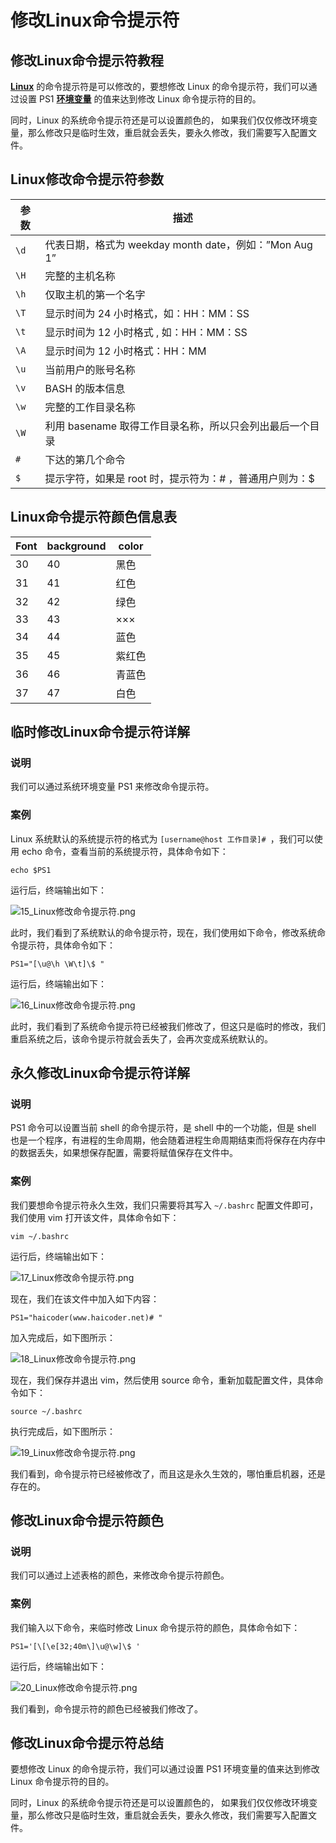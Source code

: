 # 修改Linux命令提示符

## 修改Linux命令提示符教程

**[Linux](https://m.haicoder.net/linux/linux-tutorial.html)** 的命令提示符是可以修改的，要想修改 Linux 的命令提示符，我们可以通过设置 PS1 **[环境变量](https://m.haicoder.net/linux/linux-env-var.html)** 的值来达到修改 Linux 命令提示符的目的。

同时，Linux 的系统命令提示符还是可以设置颜色的， 如果我们仅仅修改环境变量，那么修改只是临时生效，重启就会丢失，要永久修改，我们需要写入配置文件。

## Linux修改命令提示符参数

| 参数 | 描述                                                     |
| ---- | -------------------------------------------------------- |
| `\d` | 代表日期，格式为 weekday month date，例如：”Mon Aug 1”   |
| `\H` | 完整的主机名称                                           |
| `\h` | 仅取主机的第一个名字                                     |
| `\T` | 显示时间为 24 小时格式，如：HH：MM：SS                   |
| `\t` | 显示时间为 12 小时格式 , 如：HH：MM：SS                  |
| `\A` | 显示时间为 12 小时格式：HH：MM                           |
| `\u` | 当前用户的账号名称                                       |
| `\v` | BASH 的版本信息                                          |
| `\w` | 完整的工作目录名称                                       |
| `\W` | 利用 basename 取得工作目录名称，所以只会列出最后一个目录 |
| `#`  | 下达的第几个命令                                         |
| `$`  | 提示字符，如果是 root 时，提示符为：# ，普通用户则为：$  |

## Linux命令提示符颜色信息表

| Font | background | color  |
| ---- | ---------- | ------ |
| 30   | 40         | 黑色   |
| 31   | 41         | 红色   |
| 32   | 42         | 绿色   |
| 33   | 43         | ×××    |
| 34   | 44         | 蓝色   |
| 35   | 45         | 紫红色 |
| 36   | 46         | 青蓝色 |
| 37   | 47         | 白色   |

## 临时修改Linux命令提示符详解

### 说明

我们可以通过系统环境变量 PS1 来修改命令提示符。

### 案例

Linux 系统默认的系统提示符的格式为 `[username@host 工作目录]# `，我们可以使用 echo 命令，查看当前的系统提示符，具体命令如下：

```
echo $PS1
```

运行后，终端输出如下：

![15_Linux修改命令提示符.png](https://m.haicoder.net/uploads/pic/server/linux/linux-file-dir/15_Linux%E4%BF%AE%E6%94%B9%E5%91%BD%E4%BB%A4%E6%8F%90%E7%A4%BA%E7%AC%A6.png)

此时，我们看到了系统默认的命令提示符，现在，我们使用如下命令，修改系统命令提示符，具体命令如下：

```
PS1="[\u@\h \W\t]\$ "
```

运行后，终端输出如下：

![16_Linux修改命令提示符.png](https://m.haicoder.net/uploads/pic/server/linux/linux-file-dir/16_Linux%E4%BF%AE%E6%94%B9%E5%91%BD%E4%BB%A4%E6%8F%90%E7%A4%BA%E7%AC%A6.png)

此时，我们看到了系统命令提示符已经被我们修改了，但这只是临时的修改，我们重启系统之后，该命令提示符就会丢失了，会再次变成系统默认的。

## 永久修改Linux命令提示符详解

### 说明

PS1 命令可以设置当前 shell 的命令提示符，是 shell 中的一个功能，但是 shell 也是一个程序，有进程的生命周期，他会随着进程生命周期结束而将保存在内存中的数据丢失，如果想保存配置，需要将赋值保存在文件中。

### 案例

我们要想命令提示符永久生效，我们只需要将其写入 `~/.bashrc` 配置文件即可，我们使用 vim 打开该文件，具体命令如下：

```
vim ~/.bashrc
```

运行后，终端输出如下：

![17_Linux修改命令提示符.png](https://m.haicoder.net/uploads/pic/server/linux/linux-file-dir/17_Linux%E4%BF%AE%E6%94%B9%E5%91%BD%E4%BB%A4%E6%8F%90%E7%A4%BA%E7%AC%A6.png)

现在，我们在该文件中加入如下内容：

```
PS1="haicoder(www.haicoder.net)# "
```

加入完成后，如下图所示：

![18_Linux修改命令提示符.png](https://m.haicoder.net/uploads/pic/server/linux/linux-file-dir/18_Linux%E4%BF%AE%E6%94%B9%E5%91%BD%E4%BB%A4%E6%8F%90%E7%A4%BA%E7%AC%A6.png)

现在，我们保存并退出 vim，然后使用 source 命令，重新加载配置文件，具体命令如下：

```
source ~/.bashrc
```

执行完成后，如下图所示：

![19_Linux修改命令提示符.png](https://m.haicoder.net/uploads/pic/server/linux/linux-file-dir/19_Linux%E4%BF%AE%E6%94%B9%E5%91%BD%E4%BB%A4%E6%8F%90%E7%A4%BA%E7%AC%A6.png)

我们看到，命令提示符已经被修改了，而且这是永久生效的，哪怕重启机器，还是存在的。

## 修改Linux命令提示符颜色

### 说明

我们可以通过上述表格的颜色，来修改命令提示符颜色。

### 案例

我们输入以下命令，来临时修改 Linux 命令提示符的颜色，具体命令如下：

```
PS1='[\[\e[32;40m\]\u@\w]\$ '
```

运行后，终端输出如下：

![20_Linux修改命令提示符.png](https://m.haicoder.net/uploads/pic/server/linux/linux-file-dir/20_Linux%E4%BF%AE%E6%94%B9%E5%91%BD%E4%BB%A4%E6%8F%90%E7%A4%BA%E7%AC%A6.png)

我们看到，命令提示符的颜色已经被我们修改了。

## 修改Linux命令提示符总结

要想修改 Linux 的命令提示符，我们可以通过设置 PS1 环境变量的值来达到修改 Linux 命令提示符的目的。

同时，Linux 的系统命令提示符还是可以设置颜色的， 如果我们仅仅修改环境变量，那么修改只是临时生效，重启就会丢失，要永久修改，我们需要写入配置文件。